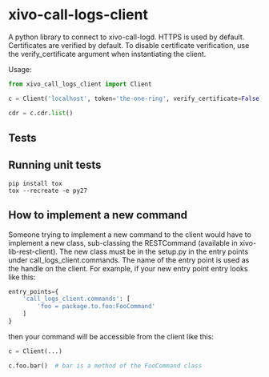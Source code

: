 xivo-call-logs-client
===================

A python library to connect to xivo-call-logd. HTTPS is used by default. Certificates are verified by default. To disable certificate verification, use the verify_certificate argument when instantiating the client.

Usage:

```python
from xivo_call_logs_client import Client

c = Client('localhost', token='the-one-ring', verify_certificate=False)

cdr = c.cdr.list()
```

## Tests

Running unit tests
------------------

```
pip install tox
tox --recreate -e py27
```

## How to implement a new command

Someone trying to implement a new command to the client would have to implement a new class, sub-classing the RESTCommand (available in xivo-lib-rest-client). The new class must be in the setup.py in the entry points under call_logs_client.commands. The name of the entry point is used as the handle on the client. For example, if your new entry point entry looks like this:

```python
entry_points={
    'call_logs_client.commands': [
        'foo = package.to.foo:FooCommand'
    ]
}
```

then your command will be accessible from the client like this:

```python
c = Client(...)

c.foo.bar()  # bar is a method of the FooCommand class
```
